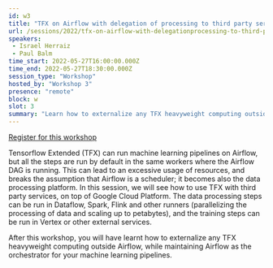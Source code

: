 ```yaml
---
id: w3
title: "TFX on Airflow with delegation of processing to third party services"
url: /sessions/2022/tfx-on-airflow-with-delegationprocessing-to-third-party-services
speakers:
 - Israel Herraiz
 - Paul Balm
time_start: 2022-05-27T16:00:00.000Z
time_end: 2022-05-27T18:30:00.000Z
session_type: "Workshop"
hosted_by: "Workshop 3"
presence: "remote"
block: w
slot: 3
summary: "Learn how to externalize any TFX heavyweight computing outside Airflow, while maintaining Airflow as the orchestrator for your machine learning pipelines."
---
```


<a class="theme-btn btn-style-one text-white px-3 mb-2" target="_blank" href="https://us02web.zoom.us/webinar/register/WN_MAfG0PvlRK68q7bad1SgUw">Register for this workshop</a>


Tensorflow Extended (TFX) can run machine learning pipelines on Airflow, but all the steps are run by default in the same workers where the Airflow DAG is running. This can lead to an excessive usage of resources, and breaks the assumption that Airflow is a scheduler; it becomes also the data processing platform. In this session, we will see how to use TFX with third party services, on top of Google Cloud Platform. The data processing steps can be run in Dataflow, Spark, Flink and other runners (parallelizing the processing of data and scaling up to petabytes), and the training steps can be run in Vertex or other external services. 
  
After this workshop, you will have learnt how to externalize any TFX heavyweight computing outside Airflow, while maintaining Airflow as the orchestrator for your machine learning pipelines.